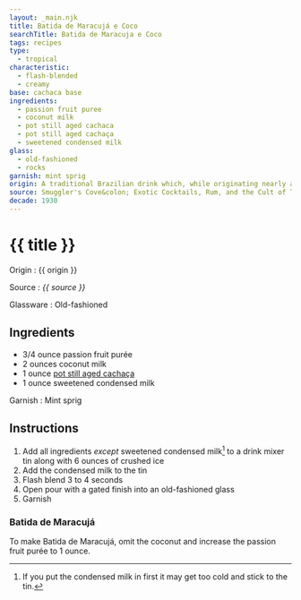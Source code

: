 ```yaml
---
layout: _main.njk
title: Batida de Maracujá e Coco
searchTitle: Batida de Maracuja e Coco
tags: recipes
type:
  - tropical
characteristic:
  - flash-blended
  - creamy
base: cachaca base
ingredients:
  - passion fruit puree
  - coconut milk
  - pot still aged cachaca
  - pot still aged cachaça
  - sweetened condensed milk
glass:
  - old-fashioned
  - rocks
garnish: mint sprig
origin: A traditional Brazilian drink which, while originating nearly a century ago, only gained sufficient popularity to be considered a <q>national drink</q> in the 1960s. <span lang="pt-Br">Batida</span> is Portuguese for "shaken" or "milk shake." When made with coconut milk, it is <span lang="pt-BR">Batida de Coco</span>; with passion fruit, <span lang="pt-BR">Batida de Maracujá</span>. Combine them to make <span lang="pt-BR">Batida de Maracujá e Coco</span>.
source: Smuggler's Cove&colon; Exotic Cocktails, Rum, and the Cult of Tiki
decade: 1930
---
```

<!-- markdownlint-disable MD025 -->
# {{ title }}
<!-- markdownlint-disable MD025 -->

Origin
  : {{ origin }}

Source
  : <cite>{{ source }}</cite>

Glassware
  : Old-fashioned

## Ingredients

* 3/4 ounce passion fruit purée
* 2 ounces coconut milk
* 1 ounce [pot still aged cachaça](/rums/06-rhum-pot-still-aged-cachaca/)
* 1 ounce sweetened condensed milk

Garnish
  : Mint sprig

## Instructions

1. Add all ingredients *except* sweetened condensed milk[^1] to a drink mixer tin along with 6 ounces of crushed ice
2. Add the condensed milk to the tin
3. Flash blend 3 to 4 seconds
4. Open pour with a gated finish into an old-fashioned glass
5. Garnish

[^1]: If you put the condensed milk in first it may get too cold and stick to the tin.

<tiki-callout type="note">

### Batida de Maracujá

  To make <span lang="pt-BR">Batida de Maracujá</span>, omit the coconut and increase the passion fruit purée to 1 ounce.

</tiki-callout>
